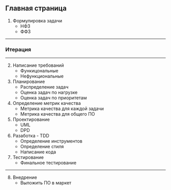 ## Главная страница
1. Формулировка задачи
   * НФЗ
   * ФФЗ
---------------------------------
### Итерация
---------------------------------
2. Написание требований
   * Функицональные
   * Нефункциональные
3. Планирование
   * Распределение задач
   * Оценка задач по нагрузке
   * Оценка задач по приоритетам
4. Определение метрик качества
   * Метрика качества для каждой задачи
   * Метрика качества для общего ПО
5. Проектирование
    * UML
    * DPD
6. Разаботка - TDD
    * Определение инструментов
    * Определение стиля
    * Написание кода
7. Тестирование
    * Финальное тестирование
----------------------------------
8. Внедрение
    * Выложить ПО в маркет

